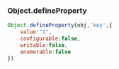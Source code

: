### Object.defineProperty

```js
Object.defineProperty(obj,'key',{
    value:"1",
    configurable:false,
    writable:false,
    enumerable:false
})
```

